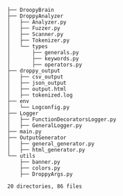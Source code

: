     ├── DroopyBrain
    ├── DroppyAnalyzer
    │   ├── Analyzer.py
    │   ├── Fuzzer.py
    │   ├── Scanner.py
    │   ├── Tokenizer.py
    │   └── types
    │       ├── generals.py
    │       ├── keywords.py
    │       ├── operators.py
    ├── droppy_output
    │   ├── csv_output
    │   ├── json_output
    │   ├── output.html
    │   ├── tokenized.log
    ├── env
    │   └── Logconfig.py
    ├── Logger
    │   ├── FunctionDecoratorsLogger.py
    │   ├── GeneralLogger.py
    ├── main.py
    ├── OutputGenerator
    │   ├── general_generator.py
    │   ├── html_generator.py
    └── utils
        ├── banner.py
        ├── colors.py
        ├── DroppyArgs.py

    20 directories, 86 files
